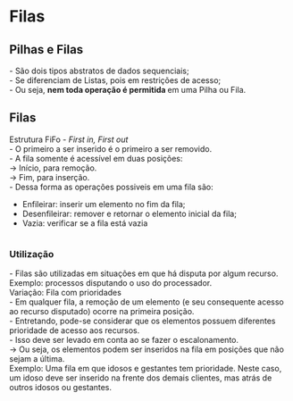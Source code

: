 <h1> Filas </h1>
<h2> Pilhas e Filas </h2>
<p>
  - São dois tipos abstratos de dados sequenciais;
  <br>
  - Se diferenciam de Listas, pois em restrições de acesso;
  <br>
  - Ou seja, <strong> nem toda operação é permitida </strong> em uma Pilha ou Fila.
</p>
<h2> Filas </h2>
<p>
  Estrutura FiFo - <em> First in, First out </em>
  <br>
  - O primeiro a ser inserido é o primeiro a ser removido.
  <br>
  - A fila somente é acessível em duas posições:
  <br>
  &rarr; Início, para remoção.
  <br>
  &rarr; Fim, para inserção.
  <br>
  - Dessa forma as operações possiveis em uma fila são:
  <ul>
    <li> Enfileirar: inserir um elemento no fim da fila; </li>
    <li> Desenfileirar: remover e retornar o elemento inicial da fila; </li>
    <li> Vazia: verificar se a fila está vazia </li>
  </ul>
</p>
<img>
<h3> Utilização </h3>
<p>
  - Filas são utilizadas em situações em que há disputa por algum recurso.
  <br>
  Exemplo: processos disputando o uso do processador.
  <br>
  Variação: Fila com prioridades
  <br>
  - Em qualquer fila, a remoção de um elemento (e seu consequente acesso ao recurso disputado) ocorre na primeira posição.
  <br>
  - Entretando, pode-se considerar que os elementos possuem diferentes prioridade de acesso aos recursos.
  <br>
  - Isso deve ser levado em conta ao se fazer o escalonamento.
  <br>
  &rarr; Ou seja, os elementos podem ser inseridos na fila em posições que não sejam a última.
  <br>
  Exemplo: Uma fila em que idosos e gestantes tem prioridade. Neste caso, um idoso deve ser inserido na frente dos demais clientes, mas atrás de outros idosos ou gestantes.
</p>
